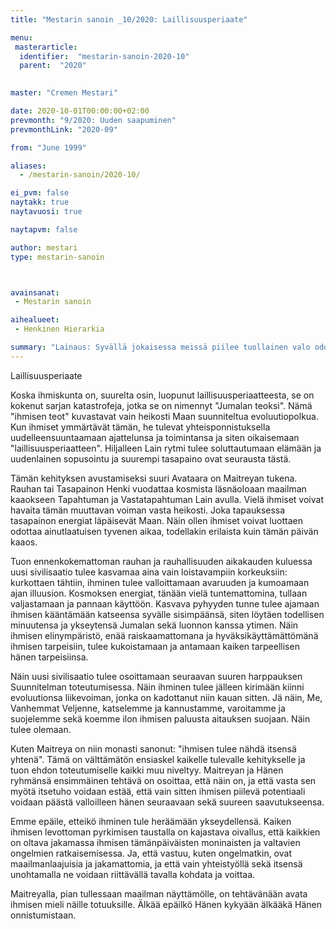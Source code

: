 ```yaml
---
title: "Mestarin sanoin _10/2020: Laillisuusperiaate"

menu:
 masterarticle:
  identifier:  "mestarin-sanoin-2020-10"
  parent:  "2020"

 
master: "Cremen Mestari"

date: 2020-10-01T00:00:00+02:00
prevmonth: "9/2020: Uuden saapuminen"
prevmonthLink: "2020-09"

from: "June 1999"

aliases:
  - /mestarin-sanoin/2020-10/

ei_pvm: false
naytakk: true
naytavuosi: true

naytapvm: false

author: mestari
type: mestarin-sanoin



avainsanat:
 - Mestarin sanoin

aihealueet:
 - Henkinen Hierarkia

summary: "Lainaus: Syvällä jokaisessa meissä piilee tuollainen valo odottamassa mahdollisuuttaan päästä loistamaan. Jokaisen sisällä hehkuu koko kosmoksen potentiaali. Jokaisen sisällä on myös tahto tuoda tuo valo esiin ja siten tuoda ilmennykseen Jumalan luonto."
---
```

Laillisuusperiaate

Koska ihmiskunta on, suurelta osin, luopunut laillisuusperiaatteesta, se on kokenut sarjan katastrofeja, jotka se on nimennyt "Jumalan teoksi". Nämä "ihmisen teot" kuvastavat vain heikosti Maan suunniteltua evoluutiopolkua. Kun ihmiset ymmärtävät tämän, he tulevat yhteisponnistuksella uudelleensuuntaamaan ajattelunsa ja toimintansa ja siten oikaisemaan "laillisuusperiaatteen". Hiljalleen Lain rytmi tulee soluttautumaan elämään ja uudenlainen sopusointu ja suurempi tasapaino ovat seurausta tästä.

Tämän kehityksen avustamiseksi suuri Avataara on Maitreyan tukena. Rauhan tai Tasapainon Henki vuodattaa kosmista läsnäoloaan maailman kaaokseen Tapahtuman ja Vastatapahtuman Lain avulla. Vielä ihmiset voivat havaita tämän muuttavan voiman vasta heikosti. Joka tapauksessa tasapainon energiat läpäisevät Maan. Näin ollen ihmiset voivat luottaen odottaa ainutlaatuisen tyvenen aikaa, todellakin erilaista kuin tämän päivän kaaos.

Tuon ennenkokemattoman rauhan ja rauhallisuuden aikakauden kuluessa uusi sivilisaatio tulee kasvamaa aina vain loistavampiin korkeuksiin: kurkottaen tähtiin, ihminen tulee valloittamaan avaruuden ja kumoamaan ajan illuusion. Kosmoksen energiat, tänään vielä tuntemattomina, tullaan valjastamaan ja pannaan käyttöön. Kasvava pyhyyden tunne tulee ajamaan ihmisen kääntämään katseensa syvälle sisimpäänsä, siten löytäen todellisen minuutensa ja ykseytensä Jumalan sekä luonnon kanssa ytimen. Näin ihmisen elinympäristö, enää raiskaamattomana ja hyväksikäyttämättömänä ihmisen tarpeisiin, tulee kukoistamaan ja antamaan kaiken tarpeellisen hänen tarpeisiinsa.

Näin uusi sivilisaatio tulee osoittamaan seuraavan suuren harppauksen Suunnitelman toteutumisessa. Näin ihminen tulee jälleen kirimään kiinni evoluutionsa liikevoiman, jonka on kadottanut niin kauan sitten. Jä näin, Me, Vanhemmat Veljenne, katselemme ja kannustamme, varoitamme ja suojelemme sekä koemme ilon ihmisen paluusta aitauksen suojaan. Näin tulee olemaan.

Kuten Maitreya on niin monasti sanonut: "ihmisen tulee nähdä itsensä yhtenä". Tämä on välttämätön ensiaskel kaikelle tulevalle kehitykselle ja tuon ehdon toteutumiselle kaikki muu niveltyy. Maitreyan ja Hänen ryhmänsä ensimmäinen tehtävä on osoittaa, että näin on, ja että vasta sen myötä itsetuho voidaan estää, että vain sitten ihmisen piilevä potentiaali voidaan päästä valloilleen hänen seuraavaan sekä suureen saavutukseensa.

Emme epäile, etteikö ihminen tule heräämään ykseydellensä. Kaiken ihmisen levottoman pyrkimisen taustalla on kajastava oivallus, että kaikkien on oltava jakamassa ihmisen tämänpäiväisten moninaisten ja valtavien ongelmien ratkaisemisessa. Ja, että vastuu, kuten ongelmatkin, ovat maailmanlaajuisia ja jakamattomia, ja että vain yhteistyöllä sekä itsensä unohtamalla ne voidaan riittävällä tavalla kohdata ja voittaa.

Maitreyalla, pian tullessaan maailman näyttämölle, on tehtävänään avata ihmisen mieli näille totuuksille. Älkää epäilkö Hänen kykyään älkääkä Hänen onnistumistaan.